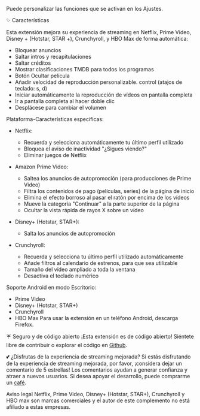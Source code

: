 Puede personalizar las funciones que se activan en los Ajustes.

✨ Características

Esta extensión mejora su experiencia de streaming en Netflix, Prime Video, Disney + (Hotstar, STAR +), Crunchyroll, y HBO Max de forma automática:

- Bloquear anuncios
- Saltar intros y recapitulaciones
- Saltar créditos
- Mostrar clasificaciones TMDB para todos los programas
- Botón Ocultar película
- Añadir velocidad de reproducción personalizable. control (atajos de teclado: s, d)
- Iniciar automáticamente la reproducción de vídeos en pantalla completa
- Ir a pantalla completa al hacer doble clic
- Desplácese para cambiar el volumen

Plataforma-Características específicas:

- Netflix:
    - Recuerda y selecciona automáticamente tu último perfil utilizado
    - Bloquea el aviso de inactividad "¿Sigues viendo?"
    - Eliminar juegos de Netflix

- Amazon Prime Video:
    - Saltea los anuncios de autopromoción (para producciones de Prime Video)
    - Filtra los contenidos de pago (películas, series) de la página de inicio
    - Elimina el efecto borroso al pasar el ratón por encima de los vídeos
    - Mueve la categoría "Continuar" a la parte superior de la página
    - Ocultar la vista rápida de rayos X sobre un vídeo

- Disney+ (Hotstar, STAR+):
    - Salta los anuncios de autopromoción

- Crunchyroll:
    - Recuerda y selecciona tu último perfil utilizado automáticamente
    - Añade filtros al calendario de estrenos, para que sea utilizable
    - Tamaño del vídeo ampliado a toda la ventana
    - Desactiva el teclado numérico

Soporte Android en modo Escritorio:

- Prime Video
- Disney+ (Hotstar, STAR+)
- Crunchyroll
- HBO Max
  Para usar la extensión en un teléfono Android, descarga Firefox.

☔ Seguro y de código abierto
¡Esta extensión es de código abierto! Siéntete libre de contribuir o explorar el código en [Github](https://github.com/Dreamlinerm/Netflix-Prime-Auto-Skip).

💕 ¿Disfrutas de la experiencia de streaming mejorada?
Si estás disfrutando de la experiencia de streaming mejorada, por favor, ¡considera dejar un comentario de 5 estrellas! Los comentarios ayudan a generar confianza y atraer a nuevos usuarios.
Si desea apoyar el desarrollo, puede comprarme un [café](https://github.com/sponsors/Dreamlinerm).

Aviso legal
Netflix, Prime Video, Disney+ (Hotstar, STAR+), Crunchyroll y HBO max son marcas comerciales y el autor de este complemento no está afiliado a estas empresas.
